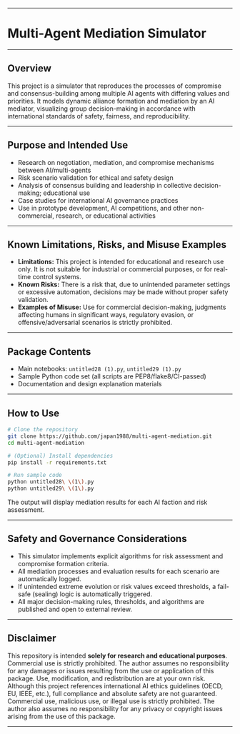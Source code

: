 

---

# Multi-Agent Mediation Simulator 

---

## Overview

This project is a simulator that reproduces the processes of compromise and consensus-building among multiple AI agents with differing values and priorities.
It models dynamic alliance formation and mediation by an AI mediator, visualizing group decision-making in accordance with international standards of safety, fairness, and reproducibility.

---

## Purpose and Intended Use

* Research on negotiation, mediation, and compromise mechanisms between AI/multi-agents
* Risk scenario validation for ethical and safety design
* Analysis of consensus building and leadership in collective decision-making; educational use
* Case studies for international AI governance practices
* Use in prototype development, AI competitions, and other non-commercial, research, or educational activities

---

## Known Limitations, Risks, and Misuse Examples

* **Limitations:**
  This project is intended for educational and research use only. It is not suitable for industrial or commercial purposes, or for real-time control systems.
* **Known Risks:**
  There is a risk that, due to unintended parameter settings or excessive automation, decisions may be made without proper safety validation.
* **Examples of Misuse:**
  Use for commercial decision-making, judgments affecting humans in significant ways, regulatory evasion, or offensive/adversarial scenarios is strictly prohibited.

---

## Package Contents

* Main notebooks: `untitled28 (1).py`, `untitled29 (1).py`
* Sample Python code set (all scripts are PEP8/flake8/CI-passed)
* Documentation and design explanation materials

---

## How to Use

```bash
# Clone the repository
git clone https://github.com/japan1988/multi-agent-mediation.git
cd multi-agent-mediation

# (Optional) Install dependencies
pip install -r requirements.txt

# Run sample code
python untitled28\ \(1\).py
python untitled29\ \(1\).py
```

The output will display mediation results for each AI faction and risk assessment.

---

## Safety and Governance Considerations

* This simulator implements explicit algorithms for risk assessment and compromise formation criteria.
* All mediation processes and evaluation results for each scenario are automatically logged.
* If unintended extreme evolution or risk values exceed thresholds, a fail-safe (sealing) logic is automatically triggered.
* All major decision-making rules, thresholds, and algorithms are published and open to external review.

---

## Disclaimer

This repository is intended **solely for research and educational purposes**.
Commercial use is strictly prohibited.
The author assumes no responsibility for any damages or issues resulting from the use or application of this package. Use, modification, and redistribution are at your own risk.
Although this project references international AI ethics guidelines (OECD, EU, IEEE, etc.), full compliance and absolute safety are not guaranteed.
Commercial use, malicious use, or illegal use is strictly prohibited.
The author also assumes no responsibility for any privacy or copyright issues arising from the use of this package.

---
